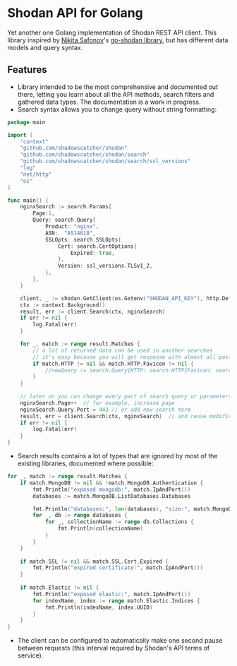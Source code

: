 # Shodan API for Golang

Yet another one Golang implementation of Shodan REST API client. 
This library inspired by [Nikita Safonov](https://github.com/ns3777k/)'s [go-shodan library](https://github.com/ns3777k/go-shodan), but has different data models and query syntax.

## Features

- Library intended to be the most comprehensive and documented out there, letting you learn about all the API methods, search filters and gathered data types. The documentation is a work in progress.
- Search syntax allows you to change query without string formatting:

```go
package main

import (
	"context"
	"github.com/shadowscatcher/shodan"
	"github.com/shadowscatcher/shodan/search"
	"github.com/shadowscatcher/shodan/search/ssl_versions"
	"log"
	"net/http"
	"os"
)

func main() {
	nginxSearch := search.Params{
		Page:1,
		Query: search.Query{
			Product: "nginx",
			ASN:  "AS14618",
			SSLOpts: search.SSLOpts{
				Cert: search.CertOptions{
					Expired: true,
				},
				Version: ssl_versions.TLSv1_2,
			},
		},
	}

	client, _ := shodan.GetClient(os.Getenv("SHODAN_API_KEY"), http.DefaultClient, true)
	ctx := context.Background()
	result, err := client.Search(ctx, nginxSearch)
	if err != nil {
		log.Fatal(err)
	}

	for _, match := range result.Matches {
		// a lot of returned data can be used in another searches
		// it's easy because you will get response with almost all possible fields, just don't forget to check them
		if match.HTTP != nil && match.HTTP.Favicon != nil {
			//newQuery := search.Query{HTTP: search.HTTP{Favicon: search.Favicon{Hash: match.HTTP.Favicon.Hash}}}
		}
	}
	
	// later on you can change every part of search query or parameters:
	nginxSearch.Page++  // for example, increase page
	nginxSearch.Query.Port = 443 // or add new search term
	result, err = client.Search(ctx, nginxSearch)  // and reuse modified parameters object
	if err != nil {
		log.Fatal(err)
	}
}
```

- Search results contains a lot of types that are ignored by most of the existing libraries, documented where possible:

```go
for _, match := range result.Matches {
	if match.MongoDB != nil && !match.MongoDB.Authentication {
		fmt.Println("exposed mongodb:", match.IpAndPort())
		databases := match.MongoDB.ListDatabases.Databases

		fmt.Println("databases:", len(databases), "size:", match.MongoDB.ListDatabases.TotalSize)
		for _, db := range databases {
			for _, collectionName := range db.Collections {
				fmt.Println(collectionName)
			}
		}
	}
		
	if match.SSL != nil && match.SSL.Cert.Expired {
		fmt.Println("expired certificate:", match.IpAndPort())
	}
		
	if match.Elastic != nil {
		fmt.Println("exposed elastic:", match.IpAndPort())
		for indexName, index := range match.Elastic.Indices {
			fmt.Println(indexName, index.UUID)
		}
	}
}
```

 - The client can be configured to automatically make one second pause between requests (this interval required by Shodan's API terms of service).